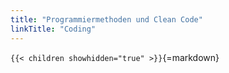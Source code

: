 ```yaml
---
title: "Programmiermethoden und Clean Code"
linkTitle: "Coding"
---
```



`{{< children showhidden="true" >}}`{=markdown}
